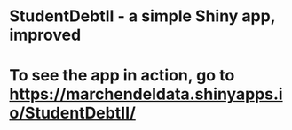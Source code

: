# StudentDebtII - a simple Shiny app, improved
# To see the app in action, go to https://marchendeldata.shinyapps.io/StudentDebtII/
